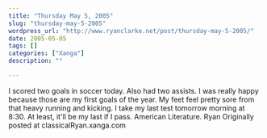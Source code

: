 ```yaml
---
title: "Thursday May 5, 2005"
slug: "thursday-may-5-2005"
wordpress_url: "http://www.ryanclarke.net/post/thursday-may-5-2005/"
date: 2005-05-05
tags: []
categories: ["Xanga"]
description: ""

---
```


I scored two goals in soccer today. Also had two assists. I was really happy because those are my first goals of the year. My feet feel pretty sore from that heavy running and kicking.
 I take my last test tomorrow morning at 8:30. At least, it'll be my last if I pass. American Literature.
 Ryan
Originally posted at classicalRyan.xanga.com
